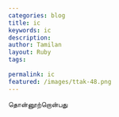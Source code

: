```yaml
---
categories: blog
title: ic
keywords: ic
description: 
author: Tamilan
layout: Ruby
tags: 
 
permalink: ic
featured: /images/ttak-48.png
---
```

  
தொன்னூற்றொன்பது  
